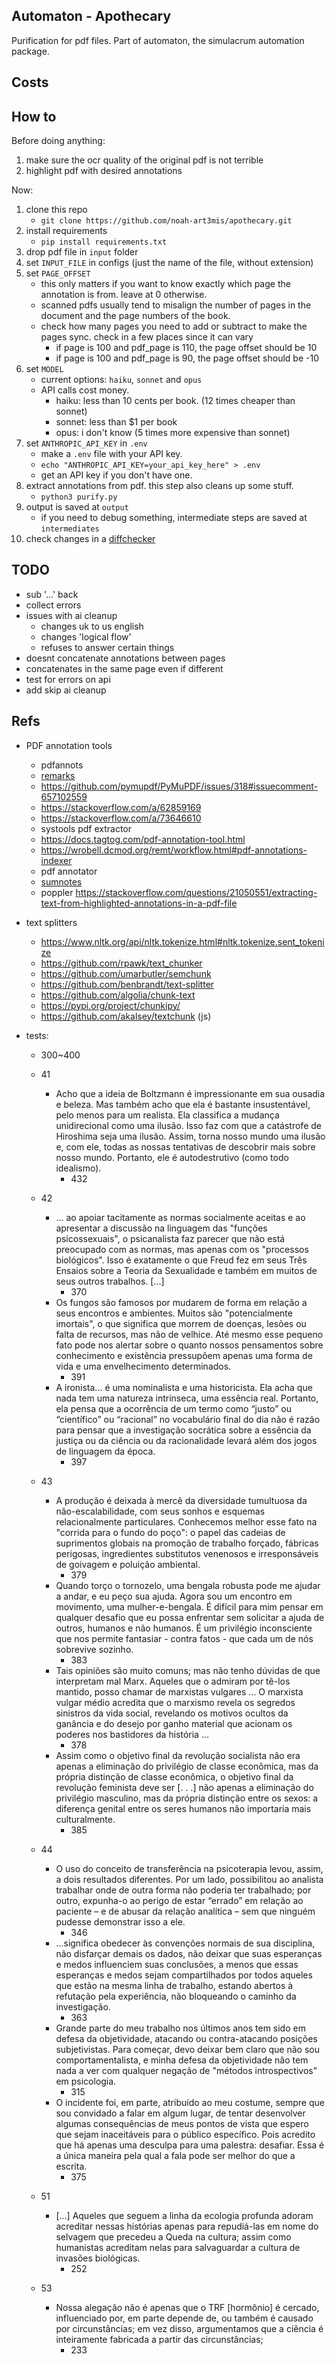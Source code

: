 ## Automaton - Apothecary

Purification for pdf files. Part of automaton, the simulacrum automation package.

## Costs

## How to

Before doing anything:

1. make sure the ocr quality of the original pdf is not terrible
1. highlight pdf with desired annotations

Now:

1. clone this repo
    - `git clone https://github.com/noah-art3mis/apothecary.git`
1. install requirements
    - `pip install requirements.txt`
1. drop pdf file in `input` folder
1. set `INPUT_FILE` in configs (just the name of the file, without extension)
1. set `PAGE_OFFSET`
    - this only matters if you want to know exactly which page the annotation is from. leave at 0 otherwise.
    - scanned pdfs usually tend to misalign the number of pages in the document and the page numbers of the book.
    - check how many pages you need to add or subtract to make the pages sync. check in a few places since it can vary
        - if page is 100 and pdf_page is 110, the page offset should be 10
        - if page is 100 and pdf_page is 90, the page offset should be -10
1. set `MODEL`
    - current options: `haiku`, `sonnet` and `opus`
    - API calls cost money.
        - haiku: less than 10 cents per book. (12 times cheaper than sonnet)
        - sonnet: less than $1 per book
        - opus: i don't know (5 times more expensive than sonnet)
1. set `ANTHROPIC_API_KEY` in `.env`
    - make a `.env` file with your API key.
    - `echo "ANTHROPIC_API_KEY=your_api_key_here" > .env`
    - get an API key if you don't have one.
1. extract annotations from pdf. this step also cleans up some stuff.
    - `python3 purify.py`
1. output is saved at `output`
    - if you need to debug something, intermediate steps are saved at `intermediates`
1. check changes in a [diffchecker](https://www.diffchecker.com/text-compare/)

## TODO

-   sub '...' back
-   collect errors
-   issues with ai cleanup
    -   changes uk to us english
    -   changes 'logical flow'
    -   refuses to answer certain things
-   doesnt concatenate annotations between pages
-   concatenates in the same page even if different
-   test for errors on api
-   add skip ai cleanup

## Refs

-   PDF annotation tools

    -   pdfannots
    -   [remarks](https://github.com/lucasrla/remarks)
    -   https://github.com/pymupdf/PyMuPDF/issues/318#issuecomment-657102559
    -   https://stackoverflow.com/a/62859169
    -   https://stackoverflow.com/a/73646610
    -   systools pdf extractor
    -   https://docs.tagtog.com/pdf-annotation-tool.html
    -   https://wrobell.dcmod.org/remt/workflow.html#pdf-annotations-indexer
    -   pdf annotator
    -   [sumnotes](https://github.com/0xabu/pdfannots)
    -   poppler https://stackoverflow.com/questions/21050551/extracting-text-from-highlighted-annotations-in-a-pdf-file

-   text splitters

    -   https://www.nltk.org/api/nltk.tokenize.html#nltk.tokenize.sent_tokenize
    -   https://github.com/rpawk/text_chunker
    -   https://github.com/umarbutler/semchunk
    -   https://github.com/benbrandt/text-splitter
    -   https://github.com/algolia/chunk-text
    -   https://pypi.org/project/chunkipy/
    -   https://github.com/akalsey/textchunk (js)

-   tests:

    -   300~400

    -   41
        -   Acho que a ideia de Boltzmann é impressionante em sua ousadia e beleza. Mas também acho que ela é bastante insustentável, pelo menos para um realista. Ela classifica a mudança unidirecional como uma ilusão. Isso faz com que a catástrofe de Hiroshima seja uma ilusão. Assim, torna nosso mundo uma ilusão e, com ele, todas as nossas tentativas de descobrir mais sobre nosso mundo. Portanto, ele é autodestrutivo (como todo idealismo).
            -   432
    -   42
        -   ... ao apoiar tacitamente as normas socialmente aceitas e ao apresentar a discussão na linguagem das "funções psicossexuais", o psicanalista faz parecer que não está preocupado com as normas, mas apenas com os "processos biológicos". Isso é exatamente o que Freud fez em seus Três Ensaios sobre a Teoria da Sexualidade e também em muitos de seus outros trabalhos. [...]
            -   370
        -   Os fungos são famosos por mudarem de forma em relação a seus encontros e ambientes. Muitos são "potencialmente imortais", o que significa que morrem de doenças, lesões ou falta de recursos, mas não de velhice. Até mesmo esse pequeno fato pode nos alertar sobre o quanto nossos pensamentos sobre conhecimento e existência pressupõem apenas uma forma de vida e uma envelhecimento determinados.
            -   391
        -   A ironista... é uma nominalista e uma historicista. Ela acha que nada tem uma natureza intrínseca, uma essência real. Portanto, ela pensa que a ocorrência de um termo como “justo” ou “científico” ou “racional” no vocabulário final do dia não é razão para pensar que a investigação socrática sobre a essência da justiça ou da ciência ou da racionalidade levará além dos jogos de linguagem da época.
            -   397
    -   43
        -   A produção é deixada à mercê da diversidade tumultuosa da não-escalabilidade, com seus sonhos e esquemas relacionalmente particulares. Conhecemos melhor esse fato na "corrida para o fundo do poço": o papel das cadeias de suprimentos globais na promoção de trabalho forçado, fábricas perigosas, ingredientes substitutos venenosos e irresponsáveis de goivagem e poluição ambiental.
            -   379
        -   Quando torço o tornozelo, uma bengala robusta pode me ajudar a andar, e eu peço sua ajuda. Agora sou um encontro em movimento, uma mulher-e-bengala. É difícil para mim pensar em qualquer desafio que eu possa enfrentar sem solicitar a ajuda de outros, humanos e não humanos. É um privilégio inconsciente que nos permite fantasiar - contra fatos - que cada um de nós sobrevive sozinho.
            -   383
        -   Tais opiniões são muito comuns; mas não tenho dúvidas de que interpretam mal Marx. Aqueles que o admiram por tê-los mantido, posso chamar de marxistas vulgares … O marxista vulgar médio acredita que o marxismo revela os segredos sinistros da vida social, revelando os motivos ocultos da ganância e do desejo por ganho material que acionam os poderes nos bastidores da história …
            -   378
        -   Assim como o objetivo final da revolução socialista não era apenas a eliminação do privilégio de classe econômica, mas da própria distinção de classe econômica, o objetivo final da revolução feminista deve ser [. . .] não apenas a eliminação do privilégio masculino, mas da própria distinção entre os sexos: a diferença genital entre os seres humanos não importaria mais culturalmente.
            -   385
    -   44

        -   O uso do conceito de transferência na psicoterapia levou, assim, a dois resultados diferentes. Por um lado, possibilitou ao analista trabalhar onde de outra forma não poderia ter trabalhado; por outro, expunha-o ao perigo de estar “errado” em relação ao paciente – e de abusar da relação analítica – sem que ninguém pudesse demonstrar isso a ele.
            -   346
        -   ...significa obedecer às convenções normais de sua disciplina, não disfarçar demais os dados, não deixar que suas esperanças e medos influenciem suas conclusões, a menos que essas esperanças e medos sejam compartilhados por todos aqueles que estão na mesma linha de trabalho, estando abertos à refutação pela experiência, não bloqueando o caminho da investigação.
            -   363
        -   Grande parte do meu trabalho nos últimos anos tem sido em defesa da objetividade, atacando ou contra-atacando posições subjetivistas. Para começar, devo deixar bem claro que não sou comportamentalista, e minha defesa da objetividade não tem nada a ver com qualquer negação de "métodos introspectivos" em psicologia.
            -   315
        -   O incidente foi, em parte, atribuído ao meu costume, sempre que sou convidado a falar em algum lugar, de tentar desenvolver algumas consequências de meus pontos de vista que espero que sejam inaceitáveis para o público específico. Pois acredito que há apenas uma desculpa para uma palestra: desafiar. Essa é a única maneira pela qual a fala pode ser melhor do que a escrita.
            -   375

    -   51
        -   [...] Aqueles que seguem a linha da ecologia profunda adoram acreditar nessas histórias apenas para repudiá-las em nome do selvagem que precedeu a Queda na cultura; assim como humanistas acreditam nelas para salvaguardar a cultura de invasões biológicas.
            -   252
    -   53
        -   Nossa alegação não é apenas que o TRF [hormônio] é cercado, influenciado por, em parte depende de, ou também é causado por circunstâncias; em vez disso, argumentamos que a ciência é inteiramente fabricada a partir das circunstâncias;
            -   233

